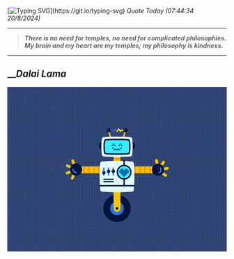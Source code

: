 [![Typing SVG](https://readme-typing-svg.herokuapp.com?font=Press+Start+2P&color=C2F784&size=35&width=900&height=100&lines=Hello+World%2C+I'm+Hung+!)](https://git.io/typing-svg) 
_Quote Today (07:44:34 20/8/2024)_
___
>**_There is no need for temples, no need for complicated philosophies. My brain and my heart are my temples; my philosophy is kindness._**
___

## __**_Dalai Lama_**

![RobotDance](src/assets/images/robot-dancing-dribble.gif?style=center)
